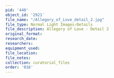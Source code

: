 ```yaml
---
pid: '440'
object_id: '2921'
file_name: "/Allegory_of_Love_detail_2.jpg"
file_type: Normal Light Images›Details
file_description: Allegory of Love - Detail 2
original_format:
research_date:
researchers:
equipment_used:
file_location:
file_notes:
collection: curatorial_files
order: '016'
---
```


